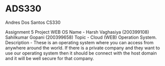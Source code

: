 # ADS330
Andres Dos Santos CS330

Assignment 5 Project 
WEB OS
Name - Harsh Vaghasiya (200399108)
       Sahilkumar Gopani (200399658)
Topic - Cloud (WEB) Operation System.
Description - These is an operating system where you can access from anywhere around the world. If there is a private company and they want to use our operating system then it should be connect with the host domain and it will be well secure for that company.
       

